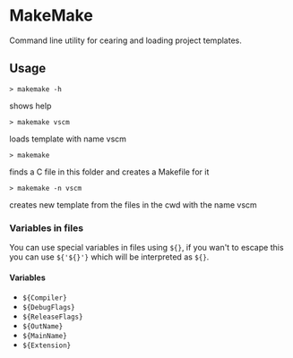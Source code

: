 # MakeMake

Command line utility for cearing and loading project templates.

## Usage
```shell
> makemake -h
```
shows help

```shell
> makemake vscm
```
loads template with name vscm

```shell
> makemake
```
finds a C file in this folder and creates a Makefile for it

```shell
> makemake -n vscm
```
creates new template from the files in the cwd with the name vscm

### Variables in files
You can use special variables in files using `${}`, if you wan't to escape this you can use `${'${}'}` which will be interpreted as `${}`.

#### Variables
- `${Compiler}`
- `${DebugFlags}`
- `${ReleaseFlags}`
- `${OutName}`
- `${MainName}`
- `${Extension}`
